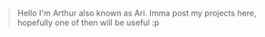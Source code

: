 > Hello I'm Arthur also known as Ari.
> Imma post my projects here, hopefully one of then
will be useful :p
